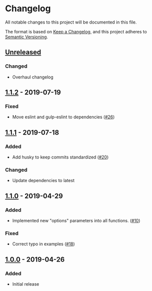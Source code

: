 # Changelog
All notable changes to this project will be documented in this file.

The format is based on [Keep a Changelog](https://keepachangelog.com/en/1.0.0/), and this project adheres to [Semantic Versioning](https://semver.org/spec/v2.0.0.html).

## [Unreleased]
### Changed
- Overhaul changelog

## [1.1.2] - 2019-07-19
### Fixed
- Move eslint and gulp-eslint to dependencies ([#26](https://github.com/coldfrontlabs/gulp-templates/issues/26))

## [1.1.1] - 2019-07-18
### Added
- Add husky to keep commits standardized ([#20](https://github.com/coldfrontlabs/gulp-templates/issues/20))

### Changed
- Update dependencies to latest

## [1.1.0] - 2019-04-29
### Added
- Implemented new "options" parameters into all functions. ([#10](https://github.com/coldfrontlabs/gulp-templates/issues/10))

### Fixed
- Correct typo in examples ([#18](https://github.com/coldfrontlabs/gulp-templates/issues/18))

## [1.0.0] - 2019-04-26
### Added
- Initial release

[Unreleased]: https://github.com/coldfrontlabs/gulp-templates/compare/v1.1.2...HEAD
[1.1.2]: https://github.com/coldfrontlabs/gulp-templates/compare/v1.1.1...v1.1.2
[1.1.1]: https://github.com/coldfrontlabs/gulp-templates/compare/v1.1.0...v1.1.1
[1.1.0]: https://github.com/coldfrontlabs/gulp-templates/compare/v1.0.0...v1.1.0
[1.0.0]: https://github.com/coldfrontlabs/gulp-templates/tree/v1.0.0
